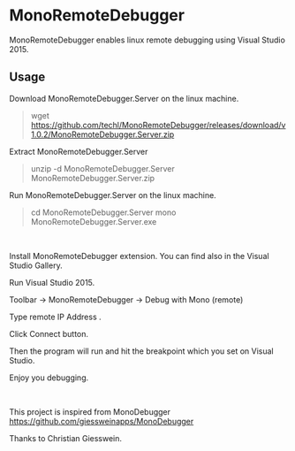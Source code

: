 MonoRemoteDebugger
============

MonoRemoteDebugger enables linux remote debugging using Visual Studio 2015.

Usage
---
Download MonoRemoteDebugger.Server on the linux machine.
> wget https://github.com/techl/MonoRemoteDebugger/releases/download/v1.0.2/MonoRemoteDebugger.Server.zip

Extract MonoRemoteDebugger.Server
> unzip -d MonoRemoteDebugger.Server MonoRemoteDebugger.Server.zip

Run MonoRemoteDebugger.Server on the linux machine.
> cd MonoRemoteDebugger.Server
> mono MonoRemoteDebugger.Server.exe

<br>


Install MonoRemoteDebugger extension. You can find also in the Visual Studio Gallery.

Run Visual Studio 2015.

Toolbar -> MonoRemoteDebugger -> Debug with Mono (remote)

Type remote IP Address .

Click Connect button.

Then the program will run and hit the breakpoint which you set on Visual Studio.

Enjoy you debugging.

<br />

This project is inspired from MonoDebugger https://github.com/giessweinapps/MonoDebugger

Thanks to Christian Giesswein.